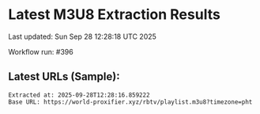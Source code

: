 # Latest M3U8 Extraction Results

Last updated: Sun Sep 28 12:28:18 UTC 2025

Workflow run: #396

## Latest URLs (Sample):
```
Extracted at: 2025-09-28T12:28:16.859222
Base URL: https://world-proxifier.xyz/rbtv/playlist.m3u8?timezone=pht

```
